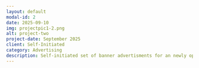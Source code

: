 ```yaml
---
layout: default
modal-id: 2
date: 2025-09-10
img: projectpic1-2.png
alt: project-two
project-date: September 2025
client: Self-Initiated
category: Advertising
description: Self-initiated set of banner advertisments for an newly opened exhibit at the Field Musuem in Chicago. Designed in Adobe Illustrator and finalized as mockups in Adobe Photoshop.
---
```

